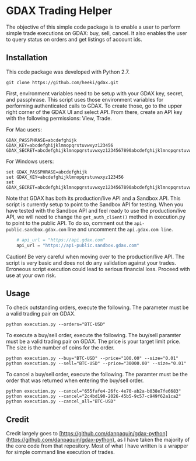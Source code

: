 # GDAX Trading Helper
The objective of this simple code package is to enable a user to perform simple trade executions on GDAX:
buy, sell, cancel. It also enables the user to query status on orders and get listings of account ids.

## Installation
This code package was developed with Python 2.7.

```commandline
git clone https://github.com/heeki/gdax.git
```

First, environment variables need to be setup with your GDAX key, secret, and passphrase. This script uses those
environment variables for performing authenticated calls to GDAX. To create those, go to the upper right corner
of the GDAX UI and select API. From there, create an API key with the following permissions: View, Trade.

For Mac users:
```commandline
GDAX_PASSPHRASE=abcdefghijk
GDAX_KEY=abcdefghijklmnopqrstuvwxyz123456
GDAX_SECRET=abcdefghijklmnopqrstuvwxyz1234567890abcdefghijklmnopqrstuvwxyz1234567890
```

For Windows users:
```commandline
set GDAX_PASSPHRASE=abcdefghijk
set GDAX_KEY=abcdefghijklmnopqrstuvwxyz123456
set GDAX_SECRET=abcdefghijklmnopqrstuvwxyz1234567890abcdefghijklmnopqrstuvwxyz1234567890
```

Note that GDAX has both its production/live API and a Sandbox API. This script is currently setup to point to the
Sandbox API for testing. When you have tested with the Sandbox API and feel ready to use the production/live API,
we will need to change the `get_auth_client()` method in execution.py to point to the public API. To do so, comment
out the `api-public.sandbox.gdax.com` line and uncomment the `api.gdax.com line`.

```python
    # api_url = "https://api.gdax.com"
    api_url = "https://api-public.sandbox.gdax.com"
```

Caution! Be very careful when moving over to the production/live API. The script is very basic and does not do
any validation against your trades. Erroneous script execution could lead to serious financial loss. Proceed with use
at your own risk.

## Usage
To check outstanding orders, execute the following. The parameter must be a valid trading pair on GDAX.
```commandline
python execution.py --orders="BTC-USD"
```

To execute a buy/sell order, execute the following. The buy/sell paramter must be a valid trading pair on GDAX.
The price is your target limit price. The size is the number of coins for the order.
```commandline
python execution.py --buy="BTC-USD" --price="100.00" --size="0.01"
python execution.py --sell="BTC-USD" --price="30000.00" --size="0.01"
```

To cancel a buy/sell order, execute the following. The paramter must be the order that was returned when entering the
buy/sell order.
```commandline
python execution.py --cancel="655fafe4-26fc-4e70-ab2a-b038e7fe6683"
python execution.py --cancel="2c4bd190-2026-45b5-9c57-c949f62a1ca2"
python execution.py --cancel_all="BTC-USD"
```

## Credit
Credit largely goes to [https://github.com/danpaquin/gdax-python](https://github.com/danpaquin/gdax-python), as I have taken the majority of the core code
from that repository. Most of what I have written is a wrapper for simple command line execution of trades.
